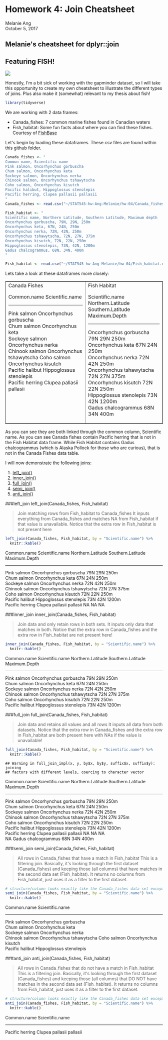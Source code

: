 # Homework 4: Join Cheatsheet
Melanie Ang  
October 5, 2017  

## Melanie's cheatsheet for dplyr::join 
## Featuring FISH!

![](http://gph.is/2mNorl2)

Honestly, I'm a bit sick of working with the gapminder dataset, so I will take this opportunity to create my own cheatsheet to illustrate the different types of joins. Plus also make it (somewhat) relevant to my thesis about fish!


```r
library(tidyverse)
```


We are working with 2 data frames:  
- Canada_fishes: 7 common marine fishes found in Canadian waters  
- Fish_habitat: Some fun facts about where you can find these fishes. Courtesy of [FishBase](www.fishbase.ca)  

Let's begin by loading these dataframes. These csv files are found within this github folder.


```r
Canada_fishes <- "
Common name, Scientific name
Pink salmon, Oncorhynchus gorbuscha
Chum salmon, Oncorhynchus keta
Sockeye salmon, Oncorhynchus nerka
Chinook salmon, Oncorhynchus tshawytscha
Coho salmon, Oncorhynchus kisutch
Pacific halibut, Hippoglossus stenolepis
Pacific herring, Clupea pallasii pallasii
"
Canada_fishes <- read.csv("~/STAT545-hw-Ang-Melanie/hw-04/Canada_fishes.csv")

Fish_habitat <- "
Scientific name, Northern Latitude, Southern Latitude, Maximum depth
Oncorhynchus gorbuscha, 79N, 29N, 250m
Oncorhynchus keta, 67N, 24N, 250m
Oncorhynchus nerka, 72N, 42N, 250m
Oncorhynchus tshawytscha, 72N, 27N, 375m
Oncorhynchus kisutch, 72N, 22N, 250m
Hippoglossus stenolepis, 73N, 42N, 1200m
Gadus chalcogrammus, 68N, 34N, 400m
"

Fish_habitat <- read.csv("~/STAT545-hw-Ang-Melanie/hw-04/Fish_habitat.csv")
```

Lets take a look at these dataframes more closely:



<table border = 1>
<tr>
<td valign="top">
  Canada Fishes
  

Common.name       Scientific.name          
----------------  -------------------------
Pink salmon       Oncorhynchus gorbuscha   
Chum salmon       Oncorhynchus keta        
Sockeye salmon    Oncorhynchus nerka       
Chinook salmon    Oncorhynchus tshawytscha 
Coho salmon       Oncorhynchus kisutch     
Pacific halibut   Hippoglossus stenolepis  
Pacific herring   Clupea pallasii pallasii 


</td>
<td valign="top">
  Fish Habitat
  

Scientific.name            Northern.Latitude   Southern.Latitude   Maximum.Depth 
-------------------------  ------------------  ------------------  --------------
Oncorhynchus gorbuscha     79N                 29N                 250m          
Oncorhynchus keta          67N                 24N                 250m          
Oncorhynchus nerka         72N                 42N                 250m          
Oncorhynchus tshawytscha   72N                 27N                 375m          
Oncorhynchus kisutch       72N                 22N                 250m          
Hippoglossus stenolepis    73N                 42N                 1200m         
Gadus chalcogrammus        68N                 34N                 400m          


</td>
</tr>
</table>

As you can see they are both linked through the common column, Scientific name. As you can see Canada fishes contain Pacific herring that is not in the Fish Habitat data frame. While Fish Habitat contains Gadus chalcogrammus (which is Alaska Pollock for those who are curious), that is not in the Canada Fishes data table.

I will now demonstrate the following joins:
1. [left_join()](#left_join)
2. [inner_join()](#inner_join)
3. [full_join()](#full_join)
4. [semi_join()](#semi_join)
5. [anti_join()](#anti_join)


###left_join
left_join(Canada_fishes, Fish_habitat)  
> Join matching rows from Fish_habitat to Canada_fishes
It inputs everything from Canada_fishes and matches NA from Fish_habitat if that value is unavailable. Notice that the extra row in Fish_habitat is not present here


```r
left_join(Canada_fishes, Fish_habitat, by = "Scientific.name") %>% 
  knitr::kable()
```



Common.name       Scientific.name            Northern.Latitude   Southern.Latitude   Maximum.Depth 
----------------  -------------------------  ------------------  ------------------  --------------
Pink salmon       Oncorhynchus gorbuscha     79N                 29N                 250m          
Chum salmon       Oncorhynchus keta          67N                 24N                 250m          
Sockeye salmon    Oncorhynchus nerka         72N                 42N                 250m          
Chinook salmon    Oncorhynchus tshawytscha   72N                 27N                 375m          
Coho salmon       Oncorhynchus kisutch       72N                 22N                 250m          
Pacific halibut   Hippoglossus stenolepis    73N                 42N                 1200m         
Pacific herring   Clupea pallasii pallasii   NA                  NA                  NA            

###inner_join
inner_join(Canada_fishes, Fish_habitat)  
> Join data and only retain rows in both sets.
It inputs only data that matches in both. Notice that the extra row in Canada_fishes and the extra row in Fish_habitat are not present here!


```r
inner_join(Canada_fishes, Fish_habitat, by = "Scientific.name") %>% 
  knitr::kable()
```



Common.name       Scientific.name            Northern.Latitude   Southern.Latitude   Maximum.Depth 
----------------  -------------------------  ------------------  ------------------  --------------
Pink salmon       Oncorhynchus gorbuscha     79N                 29N                 250m          
Chum salmon       Oncorhynchus keta          67N                 24N                 250m          
Sockeye salmon    Oncorhynchus nerka         72N                 42N                 250m          
Chinook salmon    Oncorhynchus tshawytscha   72N                 27N                 375m          
Coho salmon       Oncorhynchus kisutch       72N                 22N                 250m          
Pacific halibut   Hippoglossus stenolepis    73N                 42N                 1200m         

###full_join
full_join(Canada_fishes, Fish_habitat)  
> Join data and retains all values and all rows
It inputs all data from both datasets. Notice that the extra row in Canada_fishes and the extra row in Fish_habitat are both present here with NAs if the value is unavailable!


```r
full_join(Canada_fishes, Fish_habitat, by = "Scientific.name") %>% 
  knitr::kable()
```

```
## Warning in full_join_impl(x, y, by$x, by$y, suffix$x, suffix$y): joining
## factors with different levels, coercing to character vector
```



Common.name       Scientific.name            Northern.Latitude   Southern.Latitude   Maximum.Depth 
----------------  -------------------------  ------------------  ------------------  --------------
Pink salmon       Oncorhynchus gorbuscha     79N                 29N                 250m          
Chum salmon       Oncorhynchus keta          67N                 24N                 250m          
Sockeye salmon    Oncorhynchus nerka         72N                 42N                 250m          
Chinook salmon    Oncorhynchus tshawytscha   72N                 27N                 375m          
Coho salmon       Oncorhynchus kisutch       72N                 22N                 250m          
Pacific halibut   Hippoglossus stenolepis    73N                 42N                 1200m         
Pacific herring   Clupea pallasii pallasii   NA                  NA                  NA            
NA                Gadus chalcogrammus        68N                 34N                 400m          

###semi_join
semi_join(Canada_fishes, Fish_habitat)  
> All rows in Canada_fishes that have a match in Fish_habitat
This is a filtering join. Basically, it's looking through the first dataset (Canada_fishes) and keeping those (all columns) that have matches in the second data set (Fish_habitat). It returns no columns from Fish_habitat, just uses it as a filter to the first dataset.


```r
# structure/column looks exactly like the Canada_fishes data set except semi join only keeps rows from x that matches rows in y.
semi_join(Canada_fishes, Fish_habitat, by = "Scientific.name") %>% 
  knitr::kable()
```



Common.name       Scientific.name          
----------------  -------------------------
Pink salmon       Oncorhynchus gorbuscha   
Chum salmon       Oncorhynchus keta        
Sockeye salmon    Oncorhynchus nerka       
Chinook salmon    Oncorhynchus tshawytscha 
Coho salmon       Oncorhynchus kisutch     
Pacific halibut   Hippoglossus stenolepis  

###anti_join
anti_join(Canada_fishes, Fish_habitat)  
> All rows in Canada_fishes that do not have a match in Fish_habitat
This is a filtering join. Basically, it's looking through the first dataset (Canada_fishes) and keeping those (all columns) that DO NOT have matches in the second data set (Fish_habitat). It returns no columns from Fish_habitat, just uses it as a filter to the first dataset.


```r
# structure/column looks exactly like the Canada_fishes data set except semi join only keeps rows from x that matches rows in y.
anti_join(Canada_fishes, Fish_habitat, by = "Scientific.name") %>% 
  knitr::kable()
```



Common.name       Scientific.name          
----------------  -------------------------
Pacific herring   Clupea pallasii pallasii 
